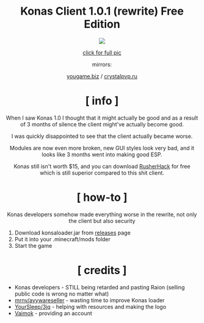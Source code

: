 <div align="center">

# Konas Client 1.0.1 (rewrite) Free Edition

![](https://crystalpvp.ru/konasrewrite/logo.png?pleaseiplogme)

[click for full pic](https://crystalpvp.ru/konasrewrite/logo_full.png)

mirrors:

[yougame.biz](https://yougame.biz/threads/231176/) / [crystalpvp.ru](https://crystalpvp.ru/konasrewrite/)

#
# [ info ]
When I saw Konas 1.0 I thought that it might actually be good and as a result of 3 months of silence the client might've actually become good.

I was quickly disappointed to see that the client actually became worse.

Modules are now even more broken, new GUI styles look very bad, and it looks like 3 months went into making good ESP.

Konas still isn't worth $15, and you can download [RusherHack](https://github.com/PlutoSolutions/John/blob/main/README.md) for free which is still superior compared to this shit client.

# [ how-to ]

Konas developers somehow made everything worse in the rewrite, not only the client but also security

</div>

1. Download konsaloader.jar from [releases](https://github.com/PlutoSolutions/KonasRewrite/releases) page
0. Put it into your .minecraft/mods folder
0. Start the game

<div align="center">

# [ credits ]

</div>

+ Konas developers - STILL being retarded and pasting Raion (selling public code is wrong no matter what)
+ [mrnv/ayywareseller](https://github.com/mr-nv) - wasting time to improve Konas loader
+ [YourSleep/3jq](https://github.com/3jq) - helping with resources and making the logo
+ [Vaimok](https://github.com/Vaimok) - providing an account
